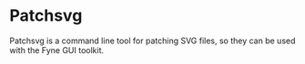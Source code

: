 # Patchsvg

Patchsvg is a command line tool for patching SVG files, so they can be used with the Fyne GUI toolkit.
